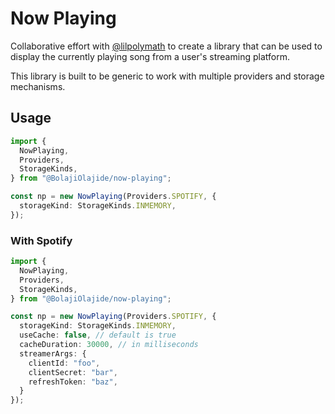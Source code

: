 # Now Playing

Collaborative effort with [@lilpolymath](https://github.com/lilpolymath) to create a library that can be used to display
the currently playing song from a user's streaming platform.

This library is built to be generic to work with multiple providers and storage mechanisms.

## Usage

```ts
import {
  NowPlaying,
  Providers,
  StorageKinds,
} from "@BolajiOlajide/now-playing";

const np = new NowPlaying(Providers.SPOTIFY, {
  storageKind: StorageKinds.INMEMORY,
});
```


### With Spotify
```ts
import {
  NowPlaying,
  Providers,
  StorageKinds,
} from "@BolajiOlajide/now-playing";

const np = new NowPlaying(Providers.SPOTIFY, {
  storageKind: StorageKinds.INMEMORY,
  useCache: false, // default is true
  cacheDuration: 30000, // in milliseconds
  streamerArgs: {
    clientId: "foo",
    clientSecret: "bar",
    refreshToken: "baz",
  }
});
```
